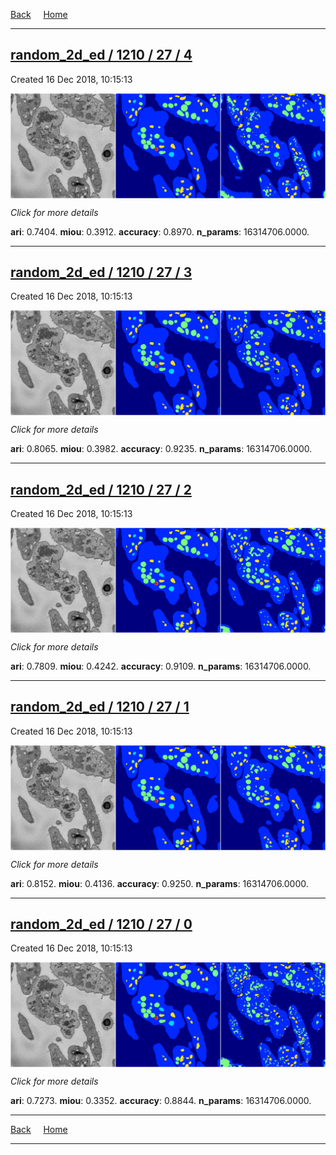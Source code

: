 
[Back](..)&nbsp;&nbsp;&nbsp;&nbsp;&nbsp;[Home](https://leapmanlab.github.io/snapshots)

---

<div class="summary"><a href="4"><h2>random_2d_ed / 1210 / 27 / 4</h2></a><p>Created 16 Dec 2018, 10:15:13
</p><a href="4"><img src="4/media/summary.png" align="center"></a><p>
<i>Click for more details</i>
</p></div>

**ari**: 0.7404. **miou**: 0.3912. **accuracy**: 0.8970. **n_params**: 16314706.0000. 

---

<div class="summary"><a href="3"><h2>random_2d_ed / 1210 / 27 / 3</h2></a><p>Created 16 Dec 2018, 10:15:13
</p><a href="3"><img src="3/media/summary.png" align="center"></a><p>
<i>Click for more details</i>
</p></div>

**ari**: 0.8065. **miou**: 0.3982. **accuracy**: 0.9235. **n_params**: 16314706.0000. 

---

<div class="summary"><a href="2"><h2>random_2d_ed / 1210 / 27 / 2</h2></a><p>Created 16 Dec 2018, 10:15:13
</p><a href="2"><img src="2/media/summary.png" align="center"></a><p>
<i>Click for more details</i>
</p></div>

**ari**: 0.7809. **miou**: 0.4242. **accuracy**: 0.9109. **n_params**: 16314706.0000. 

---

<div class="summary"><a href="1"><h2>random_2d_ed / 1210 / 27 / 1</h2></a><p>Created 16 Dec 2018, 10:15:13
</p><a href="1"><img src="1/media/summary.png" align="center"></a><p>
<i>Click for more details</i>
</p></div>

**ari**: 0.8152. **miou**: 0.4136. **accuracy**: 0.9250. **n_params**: 16314706.0000. 

---

<div class="summary"><a href="0"><h2>random_2d_ed / 1210 / 27 / 0</h2></a><p>Created 16 Dec 2018, 10:15:13
</p><a href="0"><img src="0/media/summary.png" align="center"></a><p>
<i>Click for more details</i>
</p></div>

**ari**: 0.7273. **miou**: 0.3352. **accuracy**: 0.8844. **n_params**: 16314706.0000. 

---

[Back](..)&nbsp;&nbsp;&nbsp;&nbsp;&nbsp;[Home](https://leapmanlab.github.io/snapshots)

---